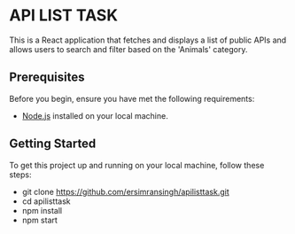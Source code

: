 # API LIST TASK

This is a React application that fetches and displays a list of public APIs and allows users to search and filter based on the 'Animals' category.

## Prerequisites

Before you begin, ensure you have met the following requirements:
- [Node.js](https://nodejs.org/) installed on your local machine.

## Getting Started

To get this project up and running on your local machine, follow these steps:

   - git clone https://github.com/ersimransingh/apilisttask.git
   - cd apilisttask
   - npm install
   - npm start
    